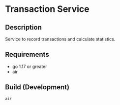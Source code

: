 # Transaction Service

## Description
Service to record transactions and calculate statistics.

## Requirements
* go 1.17 or greater
* air

## Build (Development)
```
air
```

